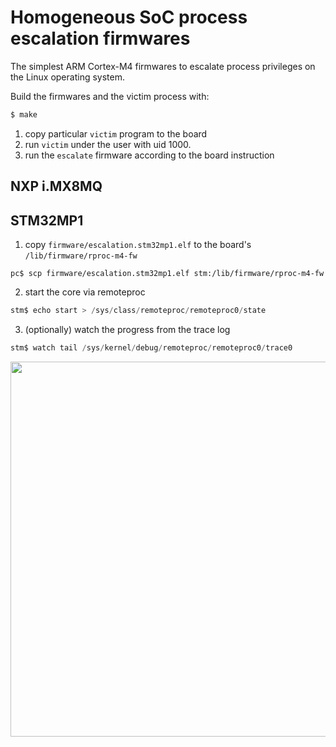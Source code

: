 # Homogeneous SoC process escalation firmwares

The simplest ARM Cortex-M4 firmwares to escalate process privileges on the Linux operating system.

Build the firmwares and the victim process with:
```sh
$ make
```

1. copy particular `victim` program to the board
2. run `victim` under the user with uid 1000.
3. run the `escalate` firmware according to the board instruction

## NXP i.MX8MQ

## STM32MP1

1. copy `firmware/escalation.stm32mp1.elf` to the board's `/lib/firmware/rproc-m4-fw`
```
pc$ scp firmware/escalation.stm32mp1.elf stm:/lib/firmware/rproc-m4-fw
```
2. start the core via remoteproc
```c
stm$ echo start > /sys/class/remoteproc/remoteproc0/state
```
3. (optionally) watch the progress from the trace log
```c
stm$ watch tail /sys/kernel/debug/remoteproc/remoteproc0/trace0
```

<p align=center><a href="https://asciinema.org/a/w0xi5SuV4lHsRXk6YLI06DLyt" target="_blank"><img src="https://asciinema.org/a/w0xi5SuV4lHsRXk6YLI06DLyt.svg" width="600px"></a></p>
